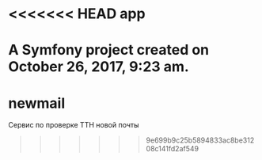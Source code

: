 <<<<<<< HEAD
app
===

A Symfony project created on October 26, 2017, 9:23 am.
=======
# newmail
Сервис по проверке ТТН новой почты
>>>>>>> 9e699b9c25b5894833ac8be31208c141fd2af549
